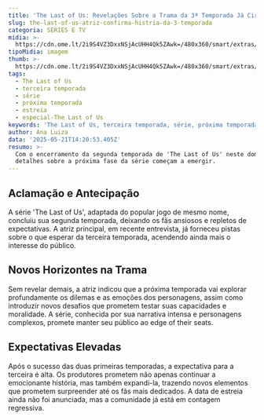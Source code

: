 ```yaml
---
title: 'The Last of Us: Revelações Sobre a Trama da 3ª Temporada Já Circulam'
slug: the-last-of-us-atriz-confirma-histria-da-3-temporada
categoria: SÉRIES E TV
midia: >-
  https://cdn.ome.lt/2i9S4VZ3DxxNSjAcUHH4Qk5ZAwk=/480x360/smart/extras/conteudos/omelete_THUMB_-_2025-05-21T111019.450.png
tipoMidia: imagem
thumb: >-
  https://cdn.ome.lt/2i9S4VZ3DxxNSjAcUHH4Qk5ZAwk=/480x360/smart/extras/conteudos/omelete_THUMB_-_2025-05-21T111019.450.png
tags:
  - The Last of Us
  - terceira temporada
  - série
  - próxima temporada
  - estreia
  - especial-The Last of Us
keywords: 'The Last of Us, terceira temporada, série, próxima temporada, estreia'
author: Ana Luiza
data: '2025-05-21T14:20:53.405Z'
resumo: >-
  Com o encerramento da segunda temporada de 'The Last of Us' neste domingo,
  detalhes sobre a próxima fase da série começam a emergir.
---
```


## Aclamação e Antecipação

A série 'The Last of Us', adaptada do popular jogo de mesmo nome, concluiu sua segunda temporada, deixando os fãs ansiosos e repletos de expectativas. A atriz principal, em recente entrevista, já forneceu pistas sobre o que esperar da terceira temporada, acendendo ainda mais o interesse do público.

## Novos Horizontes na Trama

Sem revelar demais, a atriz indicou que a próxima temporada vai explorar profundamente os dilemas e as emoções dos personagens, assim como introduzir novos desafios que prometem testar suas capacidades e moralidade. A série, conhecida por sua narrativa intensa e personagens complexos, promete manter seu público ao edge of their seats.

## Expectativas Elevadas

Após o sucesso das duas primeiras temporadas, a expectativa para a terceira é alta. Os produtores prometem não apenas continuar a emocionante história, mas também expandi-la, trazendo novos elementos que prometem surpreender até os fãs mais dedicados. A data de estreia ainda não foi anunciada, mas a comunidade já está em contagem regressiva.
